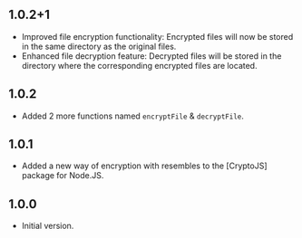 ## 1.0.2+1

- Improved file encryption functionality: Encrypted files will now be stored in the same directory as the original files.
- Enhanced file decryption feature: Decrypted files will be stored in the directory where the corresponding encrypted files are located.

## 1.0.2

- Added 2 more functions named `encryptFile` & `decryptFile`.

## 1.0.1

- Added a new way of encryption with resembles to the [CryptoJS] package for Node.JS.

## 1.0.0

- Initial version.

